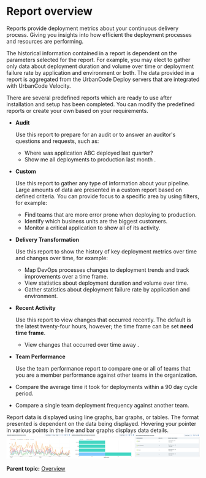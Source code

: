 # Report overview

Reports provide deployment metrics about your continuous delivery process. Giving you insights into how efficient the deployment processes and resources are performing.

The historical information contained in a report is dependent on the parameters selected for the report. For example, you may elect to gather only data about deployment duration and volume over time or deployment failure rate by application and environment or both. The data provided in a report is aggregated from the UrbanCode Deploy servers that are integrated with UrbanCode Velocity.

There are several predefined reports which are ready to use after installation and setup has been completed. You can modify the predefined reports or create your own based on your requirements.

-   **Audit**

    Use this report to prepare for an audit or to answer an auditor's questions and requests, such as:

    -   Where was application ABC deployed last quarter?
    -   Show me all deployments to production last month .
-   **Custom**

    Use this report to gather any type of information about your pipeline. Large amounts of data are presented in a custom report based on defined criteria. You can provide focus to a specific area by using filters, for example:

    -   Find teams that are more error prone when deploying to production.
    -   Identify which business units are the biggest customers.
    -   Monitor a critical application to show all of its activity.
-   **Delivery Transformation**

    Use this report to show the history of key deployment metrics over time and changes over time, for example:

    -   Map DevOps processes changes to deployment trends and track improvements over a time frame.
    -   View statistics about deployment duration and volume over time.
    -   Gather statistics about deployment failure rate by application and environment.
-   **Recent Activity**

    Use this report to view changes that occurred recently. The default is the latest twenty-four hours, however; the time frame can be set **need time frame**.

    -   View changes that occurred over time away .
-   **Team Performance**

    Use the team performance report to compare one or all of teams that you are a member performance against other teams in the organization.


-   Compare the average time it took for deployments within a 90 day cycle period.
-   Compare a single team deployment frequency against another team.

Report data is displayed using line graphs, bar graphs, or tables. The format presented is dependent on the data being displayed. Hovering your pointer in various points in the line and bar graphs displays data details. ![](../images/graphs_overviewsample.jpg) 

**Parent topic:** [Overview](../../com.uvelocity.doc/topics/c_node_overview.md)

